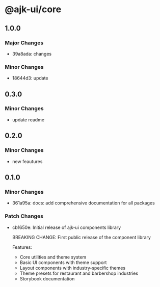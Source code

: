 # @ajk-ui/core

## 1.0.0

### Major Changes

- 39a8ada: changes

### Minor Changes

- 18644d3: update

## 0.3.0

### Minor Changes

- update readme

## 0.2.0

### Minor Changes

- new feautures

## 0.1.0

### Minor Changes

- 361a95a: docs: add comprehensive documentation for all packages

### Patch Changes

- cb1650e: Initial release of ajk-ui components library

  BREAKING CHANGE: First public release of the component library

  Features:

  - Core utilities and theme system
  - Basic UI components with theme support
  - Layout components with industry-specific themes
  - Theme presets for restaurant and barbershop industries
  - Storybook documentation
